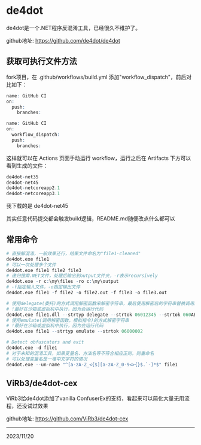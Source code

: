 # de4dot

de4dot是一个.NET程序反混淆工具，已经很久不维护了。  

github地址: https://github.com/de4dot/de4dot  


## 获取可执行文件方法
fork项目，在 .github/workflows/build.yml 添加"workflow_dispatch"，前后对比如下：  
```r
name: GitHub CI
on:
  push:
    branches:
```

```r
name: GitHub CI
on:
  workflow_dispatch:
  push:
    branches:
```

这样就可以在 Actions 页面手动运行 workflow，运行之后在 Artifacts 下方可以看到生成的文件：  
```r
de4dot-net35
de4dot-net45
de4dot-netcoreapp2.1
de4dot-netcoreapp3.1
```

我下载的是 de4dot-net45  

其实任意代码提交都会触发build逻辑，README.md随便改点什么都可以  


## 常用命令
```r
# 直接解混淆，一般效果还行，结果文件命名为"file1-cleaned"
de4dot.exe file1
# 可以一次处理多个文件
de4dot.exe file1 file2 file3
# 递归搜索.NET文件，处理后输出到output文件夹，-r表示recursively
de4dot.exe -r c:\my\files -ro c:\my\output
# -f指定输入文件，-o指定输出文件
de4dot.exe file1 -f file2 -o file2.out -f file3 -o file3.out

# 使用delegate(委托)的方式调用解密函数来解密字符串，最后使用解密后的字符串替换调用解密函数的逻辑，06012345、060ABCDE是解密函数的Token值
# !最好在沙箱或虚拟机中执行，因为会运行代码
de4dot.exe file1.dll --strtyp delegate --strtok 06012345 --strtok 060ABCDE
# 使用emulate(调用解密函数，模拟指令)的方式解密字符串
# !最好在沙箱或虚拟机中执行，因为会运行代码
de4dot.exe file1 --strtyp emulate --strtok 06000002

# Detect obfuscators and exit
de4dot.exe -d file1
# 对于未知的混淆工具，如果变量名、方法名等不符合相应正则，则重命名
# 可以处理变量名是一堆中文字符的情况
de4dot.exe --un-name "^[a-zA-Z_<{$][a-zA-Z_0-9<>{}$.`-]*$" file1
```


## ViRb3/de4dot-cex
ViRb3给de4dot添加了vanilla ConfuserEx的支持，看起来可以简化大量无用流程，还没试过效果  

github地址: https://github.com/ViRb3/de4dot-cex  


---
2023/11/20  
